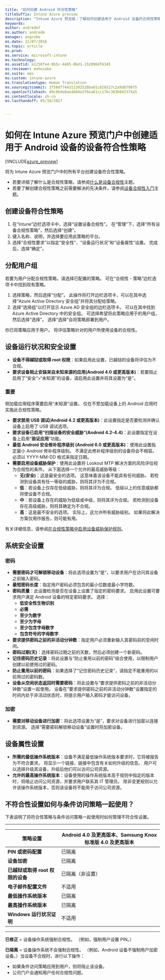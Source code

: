 ```yaml
---
title: "如何创建 Android 符合性策略"
titleSuffix: Intune Azure preview
description: "Intune Azure 预览版：了解如何创建适用于 Android 设备的合规性策略。"
keywords: 
author: andredm7
ms.author: andredm
manager: angrobe
ms.date: 12/07/2016
ms.topic: article
ms.prod: 
ms.service: microsoft-intune
ms.technology: 
ms.assetid: e1258fe4-0b5c-4485-8bd1-152090df6345
ms.reviewer: muhosabe
ms.suite: ems
ms.custom: intune-azure
ms.translationtype: Human Translation
ms.sourcegitcommit: 3758df744311392528be01c826527c2a9d879975
ms.openlocfilehash: 49c06de8ae4b04a3f6ea81cc17bc303b842374a5
ms.contentlocale: zh-cn
ms.lasthandoff: 05/10/2017


---
```


# <a name="how-to-create-a-device-compliance-policy-for-android-devices-in-intune-azure-preview-portal"></a>如何在 Intune Azure 预览门户中创建适用于 Android 设备的设备符合性策略


[!INCLUDE[azure_preview](../includes/azure_preview.md)]

将为 Intune Azure 预览门户中的所有平台创建设备符合性策略。 

- 若要详细了解什么是合规性策略，请参阅[什么是设备合规性](what-is-device-compliance.md)主题。
- 若要了解创建合规性策略之前需要解决的先决条件，请参阅[设备合规性入门](get-started-with-device-compliance.md)主题。

## <a name="to-create-a-device-compliance-policy"></a>创建设备符合性策略

1. 在“Intune”边栏选项卡中，选择“设置设备合规性”。 在“管理”下，选择“所有设备合规性策略”，然后选择“创建”。
2. 键入名称、说明，并选择要应用此策略的平台。
3. 选择“合规性要求”以指定“安全性”、“设备运行状况”和“设备属性”设置。 完成后，选择“确定”。

<!-- 4. Choose **Actions for noncompliance** to say what actions should happen when a device is determined as noncompliant based on the configured settings in this policy.
5. In the **Actions for noncompliance** blade, choose **Add** to create a new action.  The action parameters blade allows you to specify the action, email recipients that should receive the notification in addition to the user of the device, and the content of the notification that you want to send.
6. The message template option allows you to create several custom emails depending on when the action is set to take. For example, you can create a message for notifications that are sent for the first time and a different message for final warning before access is blocked. The custom messages that you create can be used for all your device compliance policy.
7. Specify the **Grace period** which determines when that action to take place.  For example, you may want to send a notification as soon as the device is evaluated as noncompliant, but allow some time before enforcing the conditional access policy to block access to company resources like SharePoint online.
8. Choose **Add** to finish creating the action.
9. You can create multiple actions and the sequence in which they should occur. Choose **OK** when you are finished creating all the actions.-->

## <a name="to-assign-user-groups"></a>分配用户组

若要为用户分配合规性策略，请选择已配置的策略。 可在“合规性 - 策略”边栏选项卡中找到现有策略。

1. 选择策略，然后选择“分配”。 此操作将打开边栏选项卡，可以在其中选择“Azure Active Directory 安全组”并将其分配给策略。
2. 选择“选择组”以打开显示 Azure AD 安全组的边栏选项卡。 可以在其中找到 Azure Active Directory 中的安全组。  可选择希望将此策略应用于的用户组，然后选择“选择”。 选择“选择”会将策略部署到用户。

你已将策略应用于用户。  将评估策略针对的用户所使用设备的合规性。

<!---##  Compliance policy settings--->

## <a name="device-health-and-security-settings"></a>设备运行状况和安全设置

- **设备不得越狱或取得 root 权限**：如果启用此设置，已越狱的设备将评估为不合规。
- **要求设备阻止安装来自未知来源的应用(Android 4.0 或更高版本)**：若要阻止启用了“安全”>“未知源”的设备，请启用此设置并将其设置为“是”。

### <a name="important"></a>重要

侧加载应用程序需要启用“未知源”设置。 仅在不旁加载设备上的 Android 应用时实施此合规性策略。

- **要求禁用 USB 调试(Android 4.2 或更高版本)**：此设置指定是否要检测并确认设备上启用了 USB 调试选项。
- **要求设备已启用“扫描设备的安全威胁”(Android 4.2-4.4)**：此设置指定在设备上启用“**验证应用**”功能。
- **最低 Android 安全修补程序级别 (Android 6.0 或更高版本)**：使用此设置指定最小 Android 修补程序级别。 不满足此修补程序级别的设备将会不相容。 必须以 YYYY-MM-DD 格式来指定日期。
- **需要启用设备威胁保护**：使用此设置将 Lookout MTP 解决方案的风险评估视为合规性的条件。 从下面选择一个允许的最高威胁等级：
  - **无(安全)**：这是最安全的选项。 这意味着该设备不能具有任何威胁。 若检测到设备具有任一等级的威胁，则将其评为不合规。
  - **低**：若设备上仅存在低级威胁，则将其评为合规。 低级以上的任意威胁都将使设备不合规。
  - **中**：若设备上存在的威胁为低级或中级，则将其评为合规。 若检测到设备存在高级威胁，则将其确定为不合规。
  - **高**：这是最不安全的选项。 实际上，这允许所有威胁级别。 如果将此解决方案仅用作报告，则可能有用。

有关详细信息，请参阅[在合规性策略中启用设备威胁保护规则](https://docs.microsoft.com/intune/deploy-use/enable-device-threat-protection-rule-in-compliance-policy)。

## <a name="system-security-settings"></a>系统安全设置

### <a name="password"></a>密码

- **需要密码才可解锁移动设备**：将此选项设置为“是”，以要求用户在访问其设备之前输入密码。
- **最短密码长度**：指定用户密码必须包含的最小位数或最小字符数。
- **密码质量**：此设置检测是否在设备上设置了指定的密码要求。 启用此设置可要求用户满足 Android 设备的特定密码要求。 选择：
  - **低安全性生物识别**
  - **必需**
  - **至少为数字**
  - **至少为字母**
  - **至少包含字母数字**
  - **包含符号的字母数字**
- **要求提供密码之前的非活动分钟数**：指定用户必须重新输入其密码前的空闲时间。
- **密码过期(天)**：选择密码过期之前的天数，然后必须创建一个新密码。
- **记住密码历史记录**：将此设置与“防止重用以前的密码”结合使用，以限制用户创建以前使用过的密码。
- **防止重用以前的密码**：如果选择了“记住密码历史记录”，请指定不能重用的以前用过的密码数。
- **设备从空闲状态返回时需要密码**：将此设置与“要求提供密码之前的非活动分钟数”设置一起使用。 设备在“要求提供密码之前的非活动分钟数”设置指定的时间内处于非活动状态时，将提示用户输入密码才能访问设备。

### <a name="encryption"></a>加密

- **需要对移动设备进行加密**：将此选项设置为“是”，要求对设备进行加密以连接到资源。 选择“需要密码解锁移动设备”设置时将加密设备。

## <a name="device-property-settings"></a>设备属性设置

- **所需的最低操作系统版本**：设备不满足最低操作系统版本要求时，它将被报告为不符合要求。 将显示一个链接，链接中包含有关如何升级的信息。 用户可以选择升级其设备，升级后他们可以访问公司资源。
- **允许的最高操作系统版本**：设备使用的操作系统版本高于规则中指定的版本时，将阻止访问公司资源，并要求用户联系其 IT 管理员。 除非变更规则以允许该操作系统版本，否则该设备将不能用于访问公司资源。

## <a name="how-non-compliant-settings-work-with-conditional-access-policies"></a>不符合性设置如何与条件访问策略一起使用？

下表说明了将符合性策略与条件访问策略一起使用时如何管理不符合性设置。

--------------------

|**策略设置**| **Android 4.0 及更高版本、Samsung Knox 标准版 4.0 及更高版本** |
| --- | ----|
| **PIN 或密码配置** |  已隔离 |
| **设备加密** | 已隔离 |
| **已越狱或取得 root 权限的设备** | 已隔离（非设置） |
| **电子邮件配置文件** | 不适用 |
| **最低操作系统版本** | 已隔离 |
| **最高操作系统版本** |   已隔离 |
| **Windows 运行状况证明** | 不适用 |

--------------------------

**已修正** = 设备操作系统强制合规性。 （例如，强制用户设置 PIN。）

**已隔离** = 设备操作系统不会强制合规性。 （例如，Android 设备不强制用户加密设备。）当设备不合规时，进行以下操作：

- 如果条件访问策略应用到用户，则将阻止该设备。
- 公司门户会通知用户任何合规性问题。

<!--- ## Next steps

[How to monitor device compliance](monitor-device-compliance.md)--->

